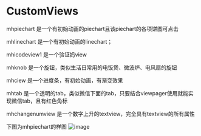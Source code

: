 # CustomViews
mhpiechart
是一个有初始动画的piechart且该piechart的各项饼图可点击

mhlinechart
是一个有初始动画的linechart；

mhicodeview1
是一个验证妈view

mhknob
是一个旋钮，类似生活日常用的电饭煲、微波炉、电风扇的旋钮

mhciew
是一个进度条，有初始动画，有渐变效果

mhtab
是一个透明的tab，类似微信下面的tab，只要结合viewpager使用就能实现微信tab，且有红色角标

mhchangenumview
是一个数字上升的textview，完全具有textview的所有属性


下图为mhpiechart的样图
![image](https://github.com/Muin613/CustomViews/blob/master/app/src/assets/mhcustomview.gif )   

